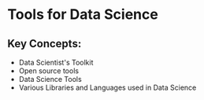 # Tools for Data Science

## Key Concepts: 
* Data Scientist's Toolkit
* Open source tools
* Data Science Tools
* Various Libraries and Languages used in Data Science
